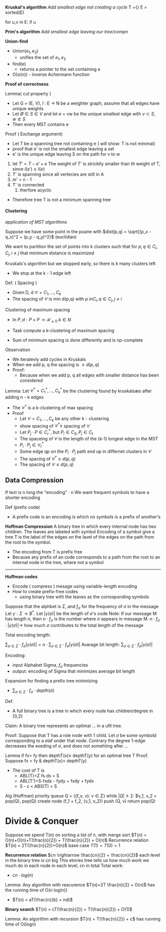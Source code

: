 
**Kruskal's algorithm**
*Add smallest edge not creating a cycle*
T ={}
E = sorted(E)

for u,v in E:
	if u


**Prim's algorithm**
*Add smallest edge leaving our tree/compn*


**Union-find**
- Union($e_1, e_2$)
	- unifies the set of $e_1, e_2$
- find(e)
	-  returns a pointer to the set containing e
- O($\alpha(n)$) - inverse Achermann function


**Proof of correctness**

Lemma( cut property )
- Let G = (E, V), $l$ : E -> N be a weighter graph, assume that all edges have unique weights
- Let $Ø \in S \in V$ and let e = vw be the unique smallest edge with $v \subset S$, $w \not\subset S$
- Then every MST contains e

Proof ( Exchange argument) 
- Let T be a spanning tree not containing e ( will show: T is not minimal)
- proof that e' is not the smallest edge leaving a set
- e' is the unique edge leaving S on the path for v to w
1. let $T' = T - e' +e$ The weight of T' is stricktly smaller than th weight of T, since $l(e') \ge l(e)$
2.  T' is spanning  since all vertecies are still in A
3. m' = n - 1
4. T' is connected
	1. therfore acyclic
- Therefore tree T is not a minimum spanning tree

#### Clustering
*application of MST algorithms*

Suppose we have some point in the poane with $dist(p,q) = \sqrt{(p_x - q_x)^2 + (p_y - q_y)^2}$  (euclidian)

We want to partition the set of points into k clusters such that for $p,q \in C_i, C_j, i\not = j$  that minimum distance is maximized

Kruskals's algorithm but we stopped early, so there is k many clusters left
- We stop at the k - 1 edge left

Def. ( Spacing )
- Given D, d $\mathcal{C} = C_1, ... , C_k$  
- The spacing of $\mathcal{C}$  is min d(p,q) with $p \ in C_i, q \in C_j, j \not = i$ 

Clustering of maximum spacing
- In $P, d: P \times P \rightarrow \mathcal{R_{\geq 0}}$ $k \in N$
- Task compute a k-clustering of maximum spacing

- Sum of minimum spacing is done differently and is np-complete

Observation
- We iteratevly add cycles in Kruskals
- When we add p, q the spacing is $\geq d (p, q)$
- Proof:
	- Because when we add p, q all edges with smaller distance has been considered 

Lemma: Let $\mathcal{C}^* = C_1^*, ..., C_k^*$ be the clustering found by kruskalsæs after adding n - k edges
- The $\mathcal{C}^*$ is a k-clustering of max spacing
- Proof
	- Let $\mathcal{C} = C_1, ..., C_k$ be any other k - clustering 
	- show spacing of $\mathcal{C}^* \geq$ spacing of $\mathcal{C}$
	- Let $P_j \cdot P \in C_r^*$, but $P_i \in C_S, P_j \in C_t$
	- The spaceing of $\mathcal{C}$ is the length of the (k-1) longest edge in the MST
	- $P_i \cdot P_j \in \mathcal{C}_r^*$
	- Some edge qp on the $P_i \cdot P_j$ path end up in differnet clusters in $\mathcal{C}$
	- The spacing of $\mathcal{C}^* \geq d(p,q)$
	- The spacing of $\mathcal{C} \leq d(p,q)$




## Data Compression

If text is n long the "encoding" $\cdot$ n
We want frequent symbols to have a shorter encoding

Def (prefix code)
- A prefix code is an encoding is which no symbols is a prefix of another's

**Hoffman Compression**
A binary tree in which every internal node has two children. The leaves are labeled with symbol
Encoding of a symbol give a tree T is the label  of the edges on the lavel of the edges on the path from the root to the symbol.
- The encoding from T is prefix free
- Because any prefix of an code corresponds to a path from the root to an internal node in the tree, where not a symbol
****

**Huffman codes**
- Encode ( compress ) mesage using variable-length encoding
- How to create prefix-free codes
	- using binary tree with the leaves as the corrosponding symbols

Suppose that the alphbet is $\Sigma$, and $f_\sigma$ for the frequency of $\sigma$ in the message
Let $\gamma : \Sigma \rightarrow B^*$. 
Let $|\gamma (\sigma) |$ be the length of $\sigma$'s code
Note: If our message  M has length n, then $n \cdot f_\sigma$ is the number where $\sigma$ appears in message M.
$n \cdot f_\sigma \cdot |\gamma (\sigma)| \rightarrow$ how much $\sigma$ contributes to the total length of the message 

Total encoding length:

$\sum_{\sigma \in \Sigma} \cdot f_\sigma |\gamma (\sigma) | = n \cdot \sum_{\sigma \in \Sigma} \cdot f_\sigma |\gamma (\sigma)|$
Avarage bit length: 
$\sum_{\sigma \in \Sigma} \cdot f_\sigma |\gamma (\sigma)|$

Encoding:
- input Alphabet Sigma, $f_\sigma$ frequencies
- output: encoding of Sigma that minimizes average bit length

Expansion for finding a prefix tree minimizing
- $\sum_{\sigma \in \Sigma} \cdot f_\sigma \cdot depth(\sigma)$

Def. 
- A full binary tree is a tree in which every node has children/degree in {0,2}

Claim: A binary tree represents an optimal ... in a ufll tree. 

Proof: Suppose that T has a role node with 1 child. Let $\sigma$ be some symbold corresponding to a elaf under that node. Contrary the degree 1-edge decreases the exeding of $\sigma$, and does not somehting after ...


Lemma if fx< fy then depthT(x)$\geq$ depthT(y) for an optimal tree T
Proof. Suppose fx < fy & depthT(x)< depthT(y)
- The cost of T is
	- ABL(T)=$\Sigma$ fs ds = S
	- ABL(T')=S-fxdx - fydy + fxdy + fydx
	- S - $\epsilon$  < ABS(T) = S

Alg (Huffman)
priority queue Q = {(f_v, v): $v \in \Sigma$}
while $|Q| \geq 2$:
	$v_1, v_2 = pop(Q), pop(Q)
	create node (f_1 + f_2, (v_1, v_2))
	push (Q, v)
	return pop(Q)


# Divide & Conquer

Suppose we spend T(n) on sorting a list of n, with merge sort
$T(n) = O(n)+O(n)+T(\frac{n}{2}) + T(\frac{n}{2}) + O(n)$ 
Recurrence relation
$T(n) = 2T(\frac{n}{2})+O(n)$
base case
$T(1)=T(0)=1$ 

**Recurrence relation**
$cn \rightarrow \frac{cn}{2} + \frac{cn}{2}$
each level in the binary tree is cn big
 This etnries tree tells us how much work we much do in each node in each level, cn in total
Total work:
- $cn \cdot log(n)$


Lemma: Any algorithm with reacurence $T(n)=2T \frac{n}{2} + O(n)$ has the running time of O(n log(n))
- $T(n) = aT(\frac{n}{b} + nd)$

**Binary search**
$T(n) = cT(\frac{n}{2}) = T(\frac{n}{2}) + O(1)$

Lemma: An algorithm with recursion $T(n) = T(\frac{n}{2}) + c$  has running time of O(logn)